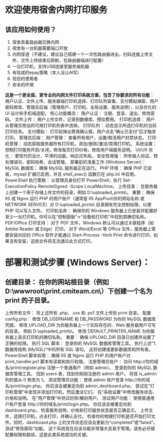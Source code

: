 # **欢迎使用宿舍内网打印服务**
## 该应用如何使用？
1. 宿舍具备路由器交换内网
2. 宿舍有一台机器需要端口开放
3. 内网穿透（不建议，建议自己搭建一个一次性路由器进出，扫码连接上传文件，文件上传结束后即断，在路由器端进行配置）
4. 一台打印机，支持USB连接至服务端机器
5. 有现成的epay策略（本人没让AI写）
6. 信任的使用者
7. 安全的环境

**这是一个更全面、更专业的内网文件打印系统方案，包含了你要求的所有功能**：
用户认证、文件上传、服务器端打印机选择、打印队列查看、支付模拟弹窗、用户密码修改、管理员后端（管理用户、打印机、全局设置、服务说明），以及优化的 UI 设计和手机端适配。
核心功能概览：
用户认证： 注册、登录、退出、修改密码。
文件上传： 用户上传文件，记录到数据库，预估费用。
打印机选择： 用户从管理员预设的可用打印机列表中选择。
打印队列： 动态显示所选打印机的当前打印任务。
支付模拟： 打印前弹出费用确认框，用户点击“确认已支付”后才触发打印。
管理员后端：
用户管理： 查看所有用户，设置/取消用户封禁状态。
打印机管理： 动态获取服务器所有打印机，添加/删除/激活/禁用打印机。
系统设置： 控制打印服务开启/关闭，修改每页打印价格，修改用户端服务说明。
UI/UX 优化： 更现代的设计，平滑的动画，响应式布局。
安全性增强： 所有输入验证、预处理语句、密码哈希、会话管理。
部署前的准备工作 (Windows Server)：
MySQL 数据库： 确保 MySQL 服务器正在运行。
PHP 环境： 确保 PHP 已安装，mysqli 扩展已启用，并且 shell_exec() 函数已在 php.ini 中启用。
PowerShell 执行策略： 以管理员身份打开 PowerShell，执行 Set-ExecutionPolicy RemoteSigned -Scope LocalMachine。
上传目录：
在服务器上创建一个用于存储上传文件的目录，例如 D:\uploaded_prints\。
重要： 确保 IIS 或 Nginx 运行 PHP 的用户账户（通常是 IIS AppPool\你的网站名称 或 NETWORK SERVICE）对 D:\uploaded_prints\ 目录拥有完全控制权限，以便 PHP 可以写入文件。
打印机名称： 确保你的 Windows 服务器上已安装并配置好至少一台打印机。你可以在“控制面板”->“设备和打印机”中找到其确切名称。
PDF/Office 打印支持：
对于 PDF 文件，Windows 默认可以通过关联程序（如 Adobe Reader 或 Edge）打印。
对于 Word/Excel 等 Office 文件，服务器上需要安装对应的 Office 软件才能通过 Start-Process -Verb Print 命令进行打印。如果没有安装，这些文件将无法通过此方式打印。




# 部署和测试步骤 (Windows Server)：
## 创建目录： 在你的网站根目录（例如 D:\wwwroot\print.cmiteam.cn\）下创建一个名为 print 的子目录。
上传所有文件： 将上述所有 .php、.css 和 .ps1 文件上传到 print 目录。
配置 config.php：
修改 DB_USERNAME 和 DB_PASSWORD 为你的 MySQL 数据库凭据。
修改 UPLOAD_DIR 为你服务器上一个实际存在的、Web 服务器用户可写的目录。 例如 D:\uploaded_prints\。
修改 DEFAULT_PRINTER_NAME 为你服务器上真实打印机的确切名称。
重要： 确保 UPLOAD_DIR 目录已创建并设置了正确的权限。
执行 SQL 脚本：
登录你的 MySQL 数据库管理工具。
执行上述“1. 数据库结构 (MySQL)”中的所有 SQL 语句。 这将创建或更新数据库和所有表。
PowerShell 脚本权限： 确保 IIS 或 Nginx 运行 PHP 的用户账户对 print_handler.ps1 脚本有读取和执行权限。
注册管理员账户：
访问 http://你的域名/print/register.php 注册一个普通用户（例如 admin）。
登录到你的 MySQL 数据库管理工具。
找到 users 表，找到你刚刚注册的 admin 用户。
将其 is_admin 列的值从 0 修改为 1。
测试管理员功能：
使用 admin 账户登录 http://你的域名/print/login.php。
你应该会被重定向到 admin_dashboard.php。
尝试在“打印机管理”中发现并添加打印机，然后激活它们。
在“系统设置”中修改服务状态、价格和说明。
在“用户管理”中测试封禁/解封用户。
测试用户功能：
使用普通用户账户登录 http://你的域名/print/login.php。
你应该会被重定向到 dashboard.php。
检查服务说明、价格和打印服务状态是否正确显示。
上传文件，选择打印机，点击打印，并确认支付。
检查你的物理打印机是否开始打印文件。同时，dashboard.php 上的文件状态应该会更新为“completed”或“failed”。
测试“修改密码”功能。
这个系统现在应该功能非常强大且易于管理。请务必仔细配置权限和路径，这是此类系统成功的关键。
